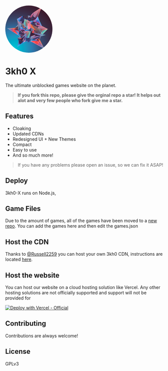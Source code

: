 
<p align="left">

<img style="border-radius:50%" height="150px" src="public/src/images/logo.png">

</p>
<h1 align="left">3kh0 X</h1>
<p align="left">The ultimate unblocked games website on the planet.</p>


> **If you fork this repo, please give the orginal repo a star! It helps out alot and very few people who fork give me a star.**


## Features
- Cloaking
- Updated CDNs
- Redesigned UI + New Themes
- Compact
- Easy to use
- And so much more!


> If you have any problems please open an issue, so we can fix it ASAP!

## Deploy 
3kh0-X runs on Node.js,

## Game Files
Due to the amount of games, all of the games have been moved to a [new repo](https://gitlab.com/kaioxdev/legacy-assets/).
You can add the games here and then edit the games.json

## Host the CDN
Thanks to [@Russell2259](https://github.com/Russell2259/) you can host your own 3kh0 CDN, instructions are located [here](https://3kh0.gitbook.io/wiki/create-a-cdn-server-for-3kh0).

## Host the website

You can host our website on a cloud hosting solution like Vercel. Any other hosting solutions are not officially supported and support will not be provided for <br>


[![Deploy with Vercel - Official](https://binbashbanana.github.io/deploy-buttons/buttons/remade/vercel.svg)](https://vercel.com/new/clone?repository-url=https%3A%2F%2Fgithub.com%2Fvivanetwork%2Fwebsite-x) 

## Contributing
Contributions are always welcome!


## License
GPLv3 



